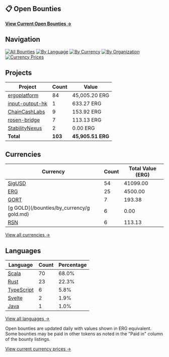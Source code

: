 ## 📋 Open Bounties

**[View Current Open Bounties →](/bounties/all.md)**

## Navigation

[![All Bounties](https://img.shields.io/badge/All_Bounties-103-blue)](/bounties/all.md) [![By Language](https://img.shields.io/badge/By_Language-6-green)](/bounties/all.md#bounties-by-programming-language) [![By Currency](https://img.shields.io/badge/By_Currency-7-yellow)](/bounties/all.md#bounties-by-currency) [![By Organization](https://img.shields.io/badge/By_Organization-5-orange)](/bounties/all.md#bounties-by-organization) [![Currency Prices](https://img.shields.io/badge/Currency_Prices-5-purple)](/bounties/currency_prices.md)

## Projects

| Project | Count | Value |
|----------|-------|-------|
| [ergoplatform](/bounties/by_org/ergoplatform.md) | 84 | 45,005.20 ERG |
| [input-output-hk](/bounties/by_org/input-output-hk.md) | 1 | 633.27 ERG |
| [ChainCashLabs](/bounties/by_org/chaincashlabs.md) | 9 | 153.92 ERG |
| [rosen-bridge](/bounties/by_org/rosen-bridge.md) | 7 | 113.13 ERG |
| [StabilityNexus](/bounties/by_org/stabilitynexus.md) | 2 | 0.00 ERG |
| **Total** | **103** | **45,905.51 ERG** |

## Currencies

| Currency | Count | Total Value (ERG) |
|----------|-------|------------------|
| [SigUSD](/bounties/by_currency/sigusd.md) | 54 | 41099.00 |
| [ERG](/bounties/by_currency/erg.md) | 25 | 4500.00 |
| [GORT](/bounties/by_currency/gort.md) | 7 | 193.38 |
| [g GOLD](/bounties/by_currency/g gold.md) | 6 | 0.00 |
| [RSN](/bounties/by_currency/rsn.md) | 6 | 113.13 |

[View all currencies →](/bounties/all.md#bounties-by-currency)

## Languages

| Language | Count | Percentage |
|----------|-------|------------|
| [Scala](/bounties/by_language/scala.md) | 70 | 68.0% |
| [Rust](/bounties/by_language/rust.md) | 23 | 22.3% |
| [TypeScript](/bounties/by_language/typescript.md) | 6 | 5.8% |
| [Svelte](/bounties/by_language/svelte.md) | 2 | 1.9% |
| [Java](/bounties/by_language/java.md) | 1 | 1.0% |

[View all languages →](/bounties/all.md#bounties-by-programming-language)

Open bounties are updated daily with values shown in ERG equivalent. Some bounties may be paid in other tokens as noted in the "Paid in" column of the bounty listings.

[View current currency prices →](/bounties/currency_prices.md)
